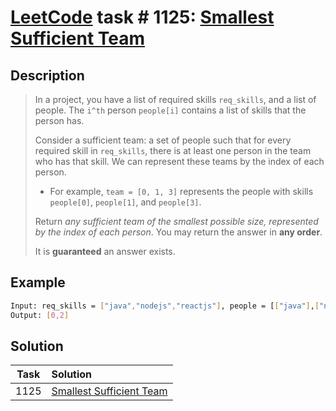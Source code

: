 # [LeetCode][leetcode] task # 1125: [Smallest Sufficient Team][task]

Description
-----------

> In a project, you have a list of required skills `req_skills`, and a list of people.
> The `i^th` person `people[i]` contains a list of skills that the person has.
> 
> Consider a sufficient team: a set of people such that for every required skill in `req_skills`,
> there is at least one person in the team who has that skill.
> We can represent these teams by the index of each person.
> * For example, `team = [0, 1, 3]` represents the people with skills `people[0]`, `people[1]`, and `people[3]`.
>
> Return _any sufficient team of the smallest possible size, represented by the index of each person_.
> You may return the answer in **any order**.
> 
> It is **guaranteed** an answer exists.

 Example
-------

```sh
Input: req_skills = ["java","nodejs","reactjs"], people = [["java"],["nodejs"],["nodejs","reactjs"]]
Output: [0,2]
```

Solution
--------

| Task | Solution                             |
|:----:|:-------------------------------------|
| 1125 | [Smallest Sufficient Team][solution] |


[leetcode]: <http://leetcode.com/>
[task]: <https://leetcode.com/problems/smallest-sufficient-team/>
[solution]: <https://github.com/wellaxis/praxis-leetcode/blob/main/src/main/java/com/witalis/praxis/leetcode/task/h12/p1125/option/Practice.java>
